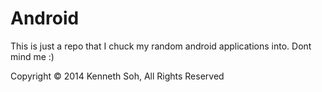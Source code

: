Android
=======

This is just a repo that I chuck my random android applications into. Dont mind me :)

Copyright © 2014 Kenneth Soh, All Rights Reserved

